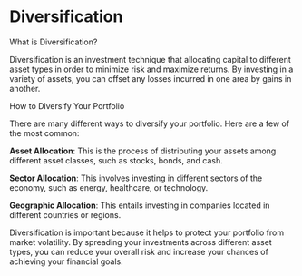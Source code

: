 # Diversification

What is Diversification?

Diversification is an investment technique that allocating capital to different asset types in order to minimize risk and maximize returns. By investing in a variety of assets, you can offset any losses incurred in one area by gains in another.

How to Diversify Your Portfolio

There are many different ways to diversify your portfolio. Here are a few of the most common:

**Asset Allocation**: This is the process of distributing your assets among different asset classes, such as stocks, bonds, and cash.

**Sector Allocation**: This involves investing in different sectors of the economy, such as energy, healthcare, or technology.

**Geographic Allocation**: This entails investing in companies located in different countries or regions.


Diversification is important because it helps to protect your portfolio from market volatility. By spreading your investments across different asset types, you can reduce your overall risk and increase your chances of achieving your financial goals.
